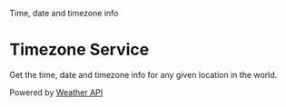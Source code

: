 Time, date and timezone info

# Timezone Service

Get the time, date and timezone info for any given location in the world. 

Powered by [Weather API](https://weatherapi.com)
